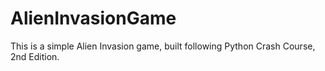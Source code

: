 # AlienInvasionGame
This is a simple Alien Invasion game, built following Python Crash Course, 2nd Edition.
